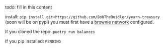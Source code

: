 todo: fill in this content

install: `pip install git+https://github.com/BobTheBuidler/yearn-treasury` (soon will be on pypi)
you must first have a [brownie network](https://eth-brownie.readthedocs.io/en/stable/network-management.html) configured.

If you cloned the repo:
`poetry run balances`

If you pip installed:
`PENDING`
